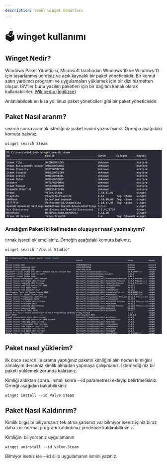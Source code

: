 ```yaml
---
description: temel winget komutları
---
```


# 🗳 winget kullanımı

## Winget Nedir?

Windows Paket Yöneticisi, Microsoft tarafından Windows 10 ve Windows 11 için tasarlanmış ücretsiz ve açık kaynaklı bir paket yöneticisidir. Bir komut satırı yardımcı programı ve uygulamaları yüklemek için bir dizi hizmetten oluşur. ISV'ler bunu yazılım paketleri için bir dağıtım kanalı olarak kullanabilirler. [Wikipedia (İngilizce)](https://en.wikipedia.org/wiki/Windows\_Package\_Manager)

Anlatılabilcek en kısa yol linux paket yöneticileri gibi bir paket yöneticisidir.

## Paket Nasıl ararım?

search sonra aramak istediğiniz paket ismini yazmalısınız. Örneğin aşağıdaki komuta bakınız.

```
winget search Steam
```

![](<../../.gitbook/assets/image (78).png>)

### Aradığım Paket iki kelimeden oluşuyor nasıl yazmalıyım?

tırnak işareti eklemelisiniz. Örneğin aşağıdaki komuta bakınız.

```
winget search "Visual Studio"
```

![](<../../.gitbook/assets/image (176).png>)

## Paket nasıl yüklerim?



ilk önce search ile arama yaptığınız paketin kimliğini alın neden kimliğini almalıyım derseniz kimlik almadan yapmaya çalışırsanız. İstemediğiniz bir paketi yüklemek zorunda kalırsınız.



Kimliği aldıktan sonra. install sonra --id parametresi ekleyip belirtmelisiniz. Örneği aşağıdan bakabilirsiniz

```
winget install --id Valve.Steam
```

## Paket Nasıl Kaldırırım?

Kimlik bilgisini biliyorsanız tek atma şansınız var bilmiyor iseniz işiniz biraz daha zor normal program kaldırdımız yerdende kaldırabilirsiniz.

Kimliğini biliyorsanız uygulamanın

```
winget uninstall --id Valve.Steam
```

Bilmiyor iseniz ise --id silip uygulamanın ismini yazınız.
